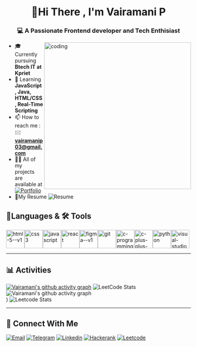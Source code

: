 <h1 align="center">👋Hi There , I'm Vairamani P</h1>
<h3 align="center">💻  A Passionate Frontend developer and Tech Enthisiast</h3>
<img align="right" alt="coding" width="400" src="https://media.tenor.com/IF2JdxzmyN4AAAAj/coding-girl.gif">                                                          



- 🎓 Currently pursuing **Btech IT at Kpriet** 
- 🌱 Learning **JavaScript, Java, HTML/CSS, Real-Time Scripting**
- 📫 How to reach me : 🖂 **vairamanip03@gmail.com**
- 👨‍💻 All of my projects are available at [![Portfolio](https://img.shields.io/badge/-Portfolio-000?style=flat&logo=figma&logoColor=white)](https://www.figma.com/design/riSYvoX7j5b6N7yzjfMiY4/Vairamani-Portfolio?node-id=0-1&t=DQ0m0RSxxV7V61mK-1)
- 📃My Resume ![Resume](https://drive.google.com/file/d/1I6tsZMcCz4VFlS9WAiRlZntjuam6WZgw/view?usp=sharing)




## 📑Languages & 🛠️ Tools

<img width="50" height="50" src="https://img.icons8.com/color/50/html-5--v1.png" alt="html-5--v1"/><img width="50" height="50" src="https://img.icons8.com/fluency/50/css3.png" alt="css3"/><img width="50" height="50" src="https://img.icons8.com/fluency/48/javascript.png" alt="javascript"/><img width="50" height="50" src="https://img.icons8.com/plasticine/50/react.png" alt="react"/><img width="50" height="50" src="https://img.icons8.com/color/50/figma--v1.png" alt="figma--v1"/><img width="50" height="50" src="https://img.icons8.com/color/50/git.png" alt="git"/><img width="50" height="50" src="https://img.icons8.com/fluency/50/c-programming.png" alt="c-programming"/><img width="50" height="50" src="https://img.icons8.com/fluency/50/c-plus-plus-logo.png" alt="c-plus-plus-logo"/><img width="50" height="50" src="https://img.icons8.com/3d-fluency/50/python.png" alt="python"/><img width="50" height="50" src="https://img.icons8.com/color/50/visual-studio-code-2019.png" alt="visual-studio-code-2019"/>

---

## 📊 Activities
[![Vairamani's github activity graph](https://github-readme-activity-graph.vercel.app/graph?username=Vairamani-P&bg_color=050505&color=f8f7f8&line=25c144&point=eee3e3&area=true&hide_border=true)](https://github.com/vairamani00710/github-readme-activity-graph) ![LeetCode Stats](https://leetcard.jacoblin.cool/Vairamani_123?theme=dark&font=Marcellus&ext=contest)  ![Vairamani's github activity graph](https://github-readme-stats.vercel.app/api?username=Vairamani-P&theme=dark&hide_border=false&include_all_commits=false&count_private=false)<br/>) ![Leetcode Stats](https://nirzak-streak-stats.vercel.app/?user=Vairamani-P&theme=dark&hide_border=false)<br/>

---


## 🔗 Connect With Me 
 [![Email](https://img.shields.io/badge/Gmail-D14836?style=for-the-badge&logo=gmail&logoColor=white)](vairamanip03@gmail.com) [![Telegram](https://img.shields.io/badge/Telegram-2CA5E0?style=for-the-badge&logo=telegram&logoColor=white)](https://t.me/vairamani_123) [![Linkedin](https://img.shields.io/badge/LinkedIn-0077B5?style=for-the-badge&logo=linkedin&logoColor=white)](https://www.linkedin.com/in/vairamanip20) [![Hackerank](https://img.shields.io/badge/-Hackerrank-2EC866?style=for-the-badge&logo=HackerRank&logoColor=white)](https://www.hackerrank.com/profile/23it0591) [![Leetcode](https://img.shields.io/badge/-LeetCode-FFA116?style=for-the-badge&logo=LeetCode&logoColor=black)](https://leetcode.com/onboarding/?next=%2F)

